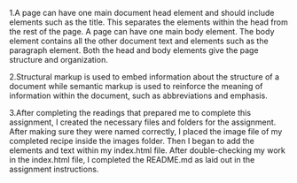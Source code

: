  1.A page can have one main document head element and should include elements such as the title. This separates the elements within the head from the rest of the page. A page can have one main body element. The body element contains all the other document text and elements such as the paragraph element. Both the head and body elements give the page structure and organization.

2.Structural markup is used to embed information about the structure of a document while semantic markup is used to reinforce the meaning of information within the document, such as abbreviations and emphasis.


3.After completing the readings that prepared me to complete this assignment, I created the necessary files and folders for the assignment. After making sure they were named correctly, I placed the image file of my completed recipe inside the images folder. Then I began to add the elements and text within my index.html file. After double-checking my work in the index.html file, I completed the README.md as laid out in the assignment instructions. 
